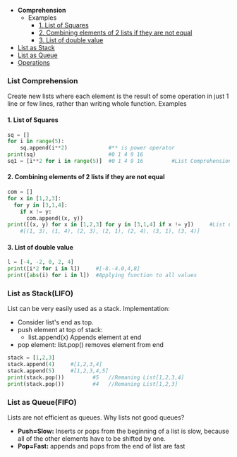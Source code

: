 - **Comprehension**
  - Examples
    - [1. List of Squares](#e1)
    - [2. Combining elements of 2 lists if they are not equal](#e2)
    - [3. List of double value](#e3)
- [List as Stack](#ass)
- [List as Queue](#asq)
- [Operations](Operations.md)


### List Comprehension
Create new lists where each element is the result of some operation in just 1 line or few lines, rather than writing whole function. Examples
<a name=e1></a>
#### 1. List of Squares
```py
sq = []
for i in range(5):
    sq.append(i**2)             #** is power operator
print(sq)                       #0 1 4 9 16
sq1 = [i**2 for i in range(5)]  #0 1 4 9 16         #List Comprehension
```
<a name=e2></a>
#### 2. Combining elements of 2 lists if they are not equal
```py
com = []
for x in [1,2,3]:
  for y in [3,1,4]:
    if x != y:
      com.append((x, y))
print([(x, y) for x in [1,2,3] for y in [3,1,4] if x != y])     #List Comprehension
    #[(1, 3), (1, 4), (2, 3), (2, 1), (2, 4), (3, 1), (3, 4)]
```
<a name=e3></a>
#### 3. List of double value
```py
l = [-4, -2, 0, 2, 4]
print([i*2 for i in l])     #[-8.-4.0,4,8]
print([abs(i) for i in l])  #Applying function to all values
```

<a name=ass></a>
### List as Stack(LIFO)
List can be very easily used as a stack. Implementation:
- Consider list's end as top.
- push element at top of stack:    
  - list.append(x) Appends element at end
- pop element: list.pop() removes element from end
```py
stack = [1,2,3]
stack.append(4)     #[1,2,3,4]
stack.append(5)     #[1,2,3,4,5]
print(stack.pop())         #5   //Remaning List[1,2,3,4]
print(stack.pop())         #4   //Remaning List[1,2,3]
```

<a name=asq></a>
### List as Queue(FIFO)
Lists are not efficient as queues. Why lists not good queues?
- **Push=Slow:** Inserts or pops from the beginning of a list is slow, because all of the other elements have to be shifted by one.
- **Pop=Fast:** appends and pops from the end of list are fast

